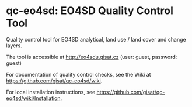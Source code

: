 # qc-eo4sd: EO4SD Quality Control Tool
Quality control tool for EO4SD analytical, land use / land cover and change layers.

The tool is accessible at http://eo4sdu.gisat.cz (user: guest, password: guest)

For documentation of quality control checks, see the Wiki at https://github.com/gisat/qc-eo4sd/wiki.

For local installation instructions, see https://github.com/gisat/qc-eo4sd/wiki/Installation.
